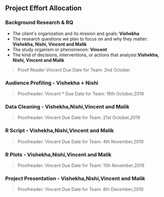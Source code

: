 
## Project Effort Allocation 

### Background Research & RQ
* The client's organization and its mission and goals: **Vishekha**
* The research questions we plan to focus on and why they matter: **Vishekha, Nishi, Vincent and Malik** 
* The study organism or phenomenon: **Vincent**
* The kind of decisions, interventions, or actions that analysis:**Vishekha, Nishi, Vincent and Malik** 
> Proof Reader Vincent   Due Date for Team: 2nd October


### Audience Profiling - Vishekha + Nishi 
> Proofreader: Vincent   * Due Date for Team: 16th October,2019

### Data Cleaning - Vishekha,Nishi,Vincent and Malik
> Proofreader: Vincent   Due Date for Team: 21st October,2019

### R Script - Vishekha,Nishi,Vincent and Malik
> Proofreader: Vincent   Due Date for Team: 4th November,2019

### R Plots - Vishekha,Nishi,Vincent and Malik
> Proofreader: Vincent   Due Date for Team: 11th November,2019

### Project Presentation - Vishekha,Nishi,Vincent and Malik 
> Proofreader: Vincent   Due Date for Team: 8th December,2019


